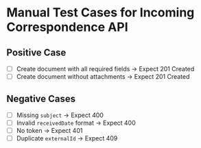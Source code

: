 # Manual Test Cases for Incoming Correspondence API

## Positive Case

- [ ] Create document with all required fields -> Expect 201 Created
- [ ] Create document without attachments -> Expect 201 Created

## Negative Cases

- [ ] Missing `subject` -> Expect 400
- [ ] Invalid `receivedDate` format -> Expect 400
- [ ] No token -> Expect 401
- [ ] Duplicate `externalId` -> Expect 409
